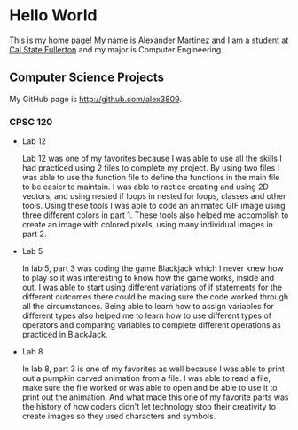 # Hello World

This is my home page! My name is Alexander Martinez and I am a student at [Cal State Fullerton](http://www.fullerton.edu/) and my major is Computer Engineering.

## Computer Science Projects

My GitHub page is http://github.com/alex3809.

### CPSC 120

* Lab 12

    Lab 12 was one of my favorites because I was able to use all the skills I had practiced using 2 files to complete my project. By using two files I was able to use the function file to define the functions in the main file to be easier to maintain. I was able to ractice creating and using 2D vectors, and using nested if loops in nested for loops, classes and other tools. Using these tools I was able to code an animated GIF image using three different colors in part 1. These tools also helped me accomplish to create an image with colored pixels, using many individual images in part 2. 

* Lab 5

    In lab 5, part 3 was coding the game Blackjack which I never knew how to play so it was interesting to know how the game works, inside and out. I was able to start using different variations of if statements for the different outcomes there could be making sure the code worked through all the circumstances. Being able to learn how to assign variables for different types also helped me to learn how to use different types of operators and comparing variables to complete different operations as practiced in BlackJack.

* Lab 8

    In lab 8, part 3 is one of my favorites as well because I was able to print out a pumpkin carved animation from a file. I was able to read a file, make sure the file worked or was able to open and be able to use it to print out the animation. And what made this one of my favorite parts was the history of how coders didn't let technology stop their creativity to create images so they used characters and symbols. 
